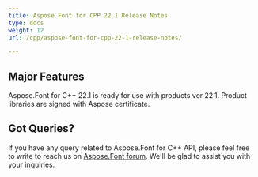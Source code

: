 ```yaml
---
title: Aspose.Font for CPP 22.1 Release Notes
type: docs
weight: 12
url: /cpp/aspose-font-for-cpp-22-1-release-notes/

---
```

## Major Features

Aspose.Font for  C++ 22.1 is ready for use with products ver 22.1. Product libraries are signed with Aspose certificate.

## Got Queries?
If you have any query related to Aspose.Font for C++ API, please feel free to write to reach us on [Aspose.Font forum](https://forum.aspose.com/c/font/). We'll be glad to assist you with your inquiries.
